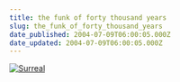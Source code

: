 ```yaml
---
title: the funk of forty thousand years
slug: the_funk_of_forty_thousand_years
date_published: 2004-07-09T06:00:05.000Z
date_updated: 2004-07-09T06:00:05.000Z
---
```


[![Surreal](http://www.anildash.com/poplife/images/Surreal-thumb.jpg)](http://www.anildash.com/poplife/images/Surreal.html)
